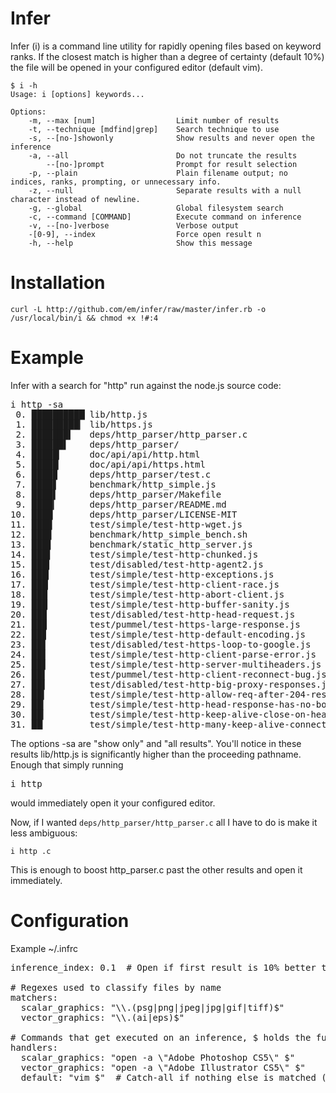 Infer
====================
Infer (i) is a command line utility for rapidly opening files based on keyword ranks. If the closest match is higher than a degree of certainty (default 10%) the file will be opened in your configured editor (default vim).

```
$ i -h
Usage: i [options] keywords...

Options:
    -m, --max [num]                  Limit number of results
    -t, --technique [mdfind|grep]    Search technique to use
    -s, --[no-]showonly              Show results and never open the inference
    -a, --all                        Do not truncate the results
        --[no-]prompt                Prompt for result selection
    -p, --plain                      Plain filename output; no indices, ranks, prompting, or unnecessary info.
    -z, --null                       Separate results with a null character instead of newline.
    -g, --global                     Global filesystem search
    -c, --command [COMMAND]          Execute command on inference
    -v, --[no-]verbose               Verbose output
    -[0-9], --index                  Force open result n
    -h, --help                       Show this message
```

Installation
====================
```
curl -L http://github.com/em/infer/raw/master/infer.rb -o /usr/local/bin/i && chmod +x !#:4
```

Example
====================

Infer with a search for "http" run against the node.js source code:
<pre>
i http -sa
 0. ██████████▏lib/http.js 
 1. █████████▎ lib/https.js 
 2. ███████▍   deps/http_parser/http_parser.c 
 3. ██████▌    deps/http_parser/ 
 4. █████▎     doc/api/api/http.html 
 5. █████▏     doc/api/api/https.html 
 6. ████▉      deps/http_parser/test.c 
 7. ████▋      benchmark/http_simple.js 
 8. ████▌      deps/http_parser/Makefile 
 9. ████▎      deps/http_parser/README.md 
10. ████       deps/http_parser/LICENSE-MIT 
11. ███▉       test/simple/test-http-wget.js 
12. ███▊       benchmark/http_simple_bench.sh 
13. ███▋       benchmark/static_http_server.js 
14. ███▌       test/simple/test-http-chunked.js 
15. ███▍       test/disabled/test-http-agent2.js 
16. ███▎       test/simple/test-http-exceptions.js 
17. ███▏       test/simple/test-http-client-race.js 
18. ███        test/simple/test-http-abort-client.js 
19. ███        test/simple/test-http-buffer-sanity.js 
20. ██▉        test/disabled/test-http-head-request.js 
21. ██▉        test/pummel/test-https-large-response.js 
22. ██▊        test/simple/test-http-default-encoding.js 
23. ██▋        test/disabled/test-https-loop-to-google.js 
24. ██▋        test/simple/test-http-client-parse-error.js 
25. ██▋        test/simple/test-http-server-multiheaders.js 
26. ██▌        test/pummel/test-http-client-reconnect-bug.js 
27. ██▌        test/disabled/test-http-big-proxy-responses.js 
28. ██▍        test/simple/test-http-allow-req-after-204-res.js 
29. ██▎        test/simple/test-http-head-response-has-no-body.js 
30. ██▎        test/simple/test-http-keep-alive-close-on-header.js 
31. ██▏        test/simple/test-http-many-keep-alive-connections.js 
</pre>

The options -sa are "show only" and "all results".
You'll notice in these results lib/http.js is significantly higher than the proceeding pathname.
Enough that simply running <pre>i http</pre> would immediately open it your configured editor.

Now, if I wanted `deps/http_parser/http_parser.c` all I have to do is make it less ambiguous:
```
i http .c
```
This is enough to boost http_parser.c past the other results and open it immediately.

Configuration
====================
Example ~/.infrc
<pre>
inference_index: 0.1  # Open if first result is 10% better than the next

# Regexes used to classify files by name
matchers:
  scalar_graphics: "\\.(psg|png|jpeg|jpg|gif|tiff)$"
  vector_graphics: "\\.(ai|eps)$"

# Commands that get executed on an inference, $ holds the full file name
handlers:
  scalar_graphics: "open -a \"Adobe Photoshop CS5\" $"
  vector_graphics: "open -a \"Adobe Illustrator CS5\" $"
  default: "vim $"  # Catch-all if nothing else is matched (make this your most general-purpose editor, e.g. mate)
</pre>

